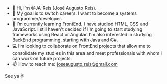 - 👋 Hi, I’m @JA-Reis (José Augusto Reis).
- 👀 My goal is to switch careers. I want to become a systems programmer/developer.
- :green_book: I’m currently learning FrontEnd. I have studied HTML, CSS and JavaScript. I still haven't decided if I'm going to start studying frameworks using React or Angular. I'm also interested in studying BackEnd programming, starting with Java and C#.
- :computer: I’m looking to collaborate on FrontEnd projects that allow me to consolidate my studies in this area and meet professionals with whom I can work on future projects.
- 📫 How to reach me: joseaugusto.reis@gmail.com

See ya ✌️

<!---
JA-Reis/JA-Reis is a ✨ special ✨ repository because its `README.md` (this file) appears on your GitHub profile.
You can click the Preview link to take a look at your changes.
--->
